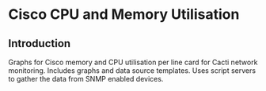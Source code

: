 # Cisco CPU and Memory Utilisation

## Introduction

Graphs for Cisco memory and CPU utilisation per line card for Cacti network monitoring. Includes graphs and data source templates. Uses script servers to gather the data from SNMP enabled devices.


